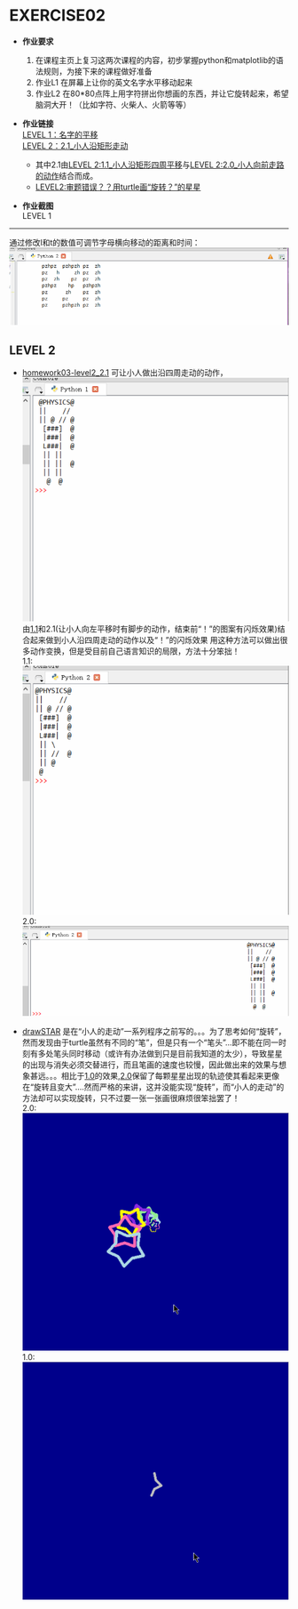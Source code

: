 EXERCISE02
=======

 - **作业要求**  
   1. 在课程主页上复习这两次课程的内容，初步掌握python和matplotlib的语法规则，为接下来的课程做好准备   
   2. 作业L1 在屏幕上让你的英文名字水平移动起来  
   3. 作业L2 在80*80点阵上用字符拼出你想画的东西，并让它旋转起来，希望脑洞大开！（比如字符、火柴人、火箭等等）  
     
     
 - **作业链接**   
   [LEVEL 1：名字的平移](https://github.com/Pu-ZH/compuationalphysics_N2014301020017/blob/master/EXERCISE03/homework03level1.py)   
   [LEVEL 2：2.1_小人沿矩形走动](https://github.com/Pu-ZH/compuationalphysics_N2014301020017/blob/master/EXERCISE03/Homework03-level2-2.1.py)  
    - 其中2.1由[LEVEL 2:1.1_小人沿矩形四周平移](https://github.com/Pu-ZH/compuationalphysics_N2014301020017/blob/master/EXERCISE03/Homework03-level2-1.1.py)与[LEVEL 2:2.0_小人向前走路的动作](https://github.com/Pu-ZH/compuationalphysics_N2014301020017/blob/master/EXERCISE03/Homework03-level2-2.0.py)结合而成。  
   - [LEVEL2:审题错误？？用turtle画“旋转？”的星星](https://github.com/Pu-ZH/compuationalphysics_N2014301020017/blob/master/EXERCISE03/drawSTAR-2.0.py)

     
 - **作业截图**  
 LEVEL 1
------  
通过修改l和t的数值可调节字母横向移动的距离和时间：  
   ![homework03-level1](https://github.com/Pu-ZH/compuationalphysics_N2014301020017/blob/master/EXERCISE03/homework03-level1.gif)    
  
LEVEL 2
------   
  - [homework03-level2_2.1](https://github.com/Pu-ZH/compuationalphysics_N2014301020017/blob/master/EXERCISE03/Homework03-level2-2.1.py)  可让小人做出沿四周走动的动作，
      ![homework03-level2_2.1](https://github.com/Pu-ZH/compuationalphysics_N2014301020017/blob/master/EXERCISE03/homework03-level2_2.1.gif)
      由[1.1](让小人沿四周平移、无动作，与[1.0](https://github.com/Pu-ZH/compuationalphysics_N2014301020017/blob/master/EXERCISE03/homework03-level2-1.0.py)相比简化了步骤，但效果相同)和2.1(让小人向左平移时有脚步的动作，结束前“！”的图案有闪烁效果)结合起来做到小人沿四周走动的动作以及“！”的闪烁效果
    用这种方法可以做出很多动作变换，但是受目前自己语言知识的局限，方法十分笨拙！  
    1.1:![homework03-level2-1.1](https://github.com/Pu-ZH/compuationalphysics_N2014301020017/blob/master/EXERCISE03/homework03-level2_1.1.gif)  
    2.0:![homework03-level2_2.0](https://github.com/Pu-ZH/compuationalphysics_N2014301020017/blob/master/EXERCISE03/homework03-level2_2.0.gif)  
  
  - [drawSTAR](https://github.com/Pu-ZH/compuationalphysics_N2014301020017/blob/master/EXERCISE03/drawSTAR-2.0.py) 是在“小人的走动”一系列程序之前写的。。。为了思考如何“旋转”，然而发现由于turtle虽然有不同的“笔”，但是只有一个“笔头”...即不能在同一时刻有多处笔头同时移动（或许有办法做到只是目前我知道的太少），导致星星的出现与消失必须交替进行，而且笔画的速度也较慢，因此做出来的效果与想象甚远。。。相比于[1.0](https://github.com/Pu-ZH/compuationalphysics_N2014301020017/blob/master/EXERCISE03/drawSTAR-1.0.py)的效果,[2.0](https://github.com/Pu-ZH/compuationalphysics_N2014301020017/blob/master/EXERCISE03/drawSTAR-2.0.py)保留了每颗星星出现的轨迹使其看起来更像在“旋转且变大”....然而严格的来讲，这并没能实现“旋转”，而“小人的走动”的方法却可以实现旋转，只不过要一张一张画很麻烦很笨拙罢了！  
     2.0:![drawSTAR_2.0](https://github.com/Pu-ZH/compuationalphysics_N2014301020017/blob/master/EXERCISE03/drawSTAR_2.0.gif)  
     1.0:![drawSTAR_1.0](https://github.com/Pu-ZH/compuationalphysics_N2014301020017/blob/master/EXERCISE03/drawSTAR_1.0.gif)



